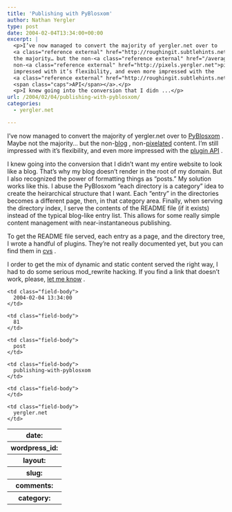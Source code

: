 ```yaml
---
title: 'Publishing with PyBlosxom'
author: Nathan Yergler
type: post
date: 2004-02-04T13:34:00+00:00
excerpt: |
  <p>I’ve now managed to convert the majority of yergler.net over to
  <a class="reference external" href="http://roughingit.subtlehints.net/pyblosxom/">PyBlosxom</a>. Maybe not
  the majority… but the non-<a class="reference external" href="/averages">blog</a>,
  non-<a class="reference external" href="http://pixels.yergler.net">pixelated</a> content. I’m still
  impressed with it’s flexibility, and even more impressed with the
  <a class="reference external" href="http://roughingit.subtlehints.net/docs/public/ReadMeForPlugins-module.html">plugin
  <span class="caps">API</span></a>.</p>
  <p>I knew going into the conversion that I didn ...</p>
url: /2004/02/04/publishing-with-pyblosxom/
categories:
  - yergler.net

---
```

I’ve now managed to convert the majority of yergler.net over to [PyBlosxom][1] . Maybe not the majority… but the non-[blog][2] , non-[pixelated][3]  content. I’m still impressed with it’s flexibility, and even more impressed with the [plugin <span class="caps">API</span>][4] .

I knew going into the conversion that I didn’t want my entire website to look like a blog. That’s why my blog doesn’t render in the root of my domain. But I also recognized the power of formatting things as “posts.” My solution works like this. I abuse the PyBlosxom “each directory is a category” idea to create the heirarchical structure that I want. Each “entry” in the directories becomes a different page, then, in that category area. Finally, when serving the directory index, I serve the contents of the <span class="caps">README</span> file (if it exists) instead of the typical blog-like entry list. This allows for some really simple content management with near-instantaneous publishing.

To get the <span class="caps">README</span> file served, each entry as a page, and the directory tree, I wrote a handful of plugins. They’re not really documented yet, but you can find them in [cvs][5] .

I order to get the mix of dynamic and static content served the right way, I had to do some serious mod_rewrite hacking. If you find a link that doesn’t work, please, [let me know][6]  .

<table class="docutils field-list" frame="void" rules="none">
  <col class="field-name" /> <col class="field-body" /> <tr class="field">
    <th class="field-name">
      date:
    </th>

    <td class="field-body">
      2004-02-04 13:34:00
    </td>
  </tr>

  <tr class="field">
    <th class="field-name">
      wordpress_id:
    </th>

    <td class="field-body">
      81
    </td>
  </tr>

  <tr class="field">
    <th class="field-name">
      layout:
    </th>

    <td class="field-body">
      post
    </td>
  </tr>

  <tr class="field">
    <th class="field-name">
      slug:
    </th>

    <td class="field-body">
      publishing-with-pyblosxom
    </td>
  </tr>

  <tr class="field">
    <th class="field-name">
      comments:
    </th>

    <td class="field-body">
    </td>
  </tr>

  <tr class="field">
    <th class="field-name">
      category:
    </th>

    <td class="field-body">
      yergler.net
    </td>
  </tr>
</table>

 [1]: http://roughingit.subtlehints.net/pyblosxom/
 [2]: /averages
 [3]: http://pixels.yergler.net
 [4]: http://roughingit.subtlehints.net/docs/public/ReadMeForPlugins-module.html
 [5]: http://yergler.net/cvs/viewcvs.cgi/pyblosxom/
 [6]: /contact